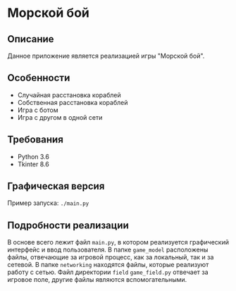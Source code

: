 # Морской бой

## Описание
Данное приложение является реализацией игры "Морской бой".

## Особенности
* Случайная расстановка кораблей
* Собственная расстановка кораблей
* Игра с ботом
* Игра с другом в одной сети

## Требования
* Python 3.6
* Tkinter 8.6

## Графическая версия
Пример запуска: `./main.py`

## Подробности реализации
В основе всего лежит файл `main.py`, в котором реализуется графический интерфейс и ввод пользователя. В папке `game_model` расположены файлы, 
отвечающие за игровой процесс, как за локальный, так и за сетевой. В папке `networking` находятся файлы, которые реализуют работу с сетью. Файл директории 
`field` `game_field.py` отвечает за игровое поле, другие файлы являются вспомогательными.  
